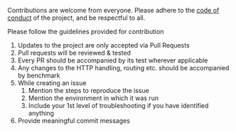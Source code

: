 Contributions are welcome from everyone. Please adhere to the [code of conduct](https://github.com/bnkamalesh/webgo/blob/master/CODE_OF_CONDUCT.md) of the project, and be respectful to all. 

Please follow the guidelines provided for contribution

1. Updates to the project are only accepted via Pull Requests
2. Pull requests will be reviewed & tested
3. Every PR should be accompanied by its test wherever applicable
4. Any changes to the HTTP handling, routing etc. should be accompanied by benchmark
5. While creating an issue
	1. Mention the steps to reproduce the issue
	2. Mention the environment in which it was run
	3. Include your 1st level of troubleshooting if you have identified anything
6. Provide meaningful commit messages
